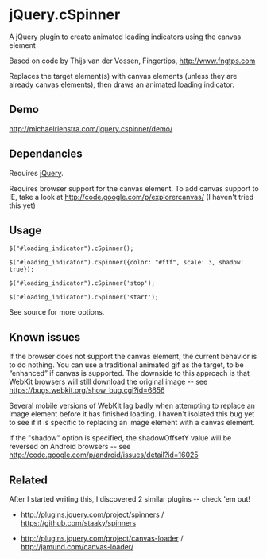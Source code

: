 jQuery.cSpinner
=======

A jQuery plugin to create animated loading indicators using the canvas element

Based on code by Thijs van der Vossen, Fingertips, http://www.fngtps.com

Replaces the target element(s) with canvas elements (unless they are already canvas elements), then draws an animated loading indicator.

## Demo

http://michaelrienstra.com/jquery.cspinner/demo/

## Dependancies

Requires [jQuery](http://jquery.com/).

Requires browser support for the canvas element.  To add canvas support to IE, take a look at http://code.google.com/p/explorercanvas/ (I haven't tried this yet)

## Usage

`$("#loading_indicator").cSpinner();`

`$("#loading_indicator").cSpinner({color: "#fff", scale: 3, shadow: true});`

`$("#loading_indicator").cSpinner('stop');`

`$("#loading_indicator").cSpinner('start');`

See source for more options.

## Known issues

If the browser does not support the canvas element, the current behavior is to do nothing.  You can use a traditional animated gif as the target, to be “enhanced” if canvas is supported.  The downside to this approach is that WebKit browsers will still download the original image  -- see https://bugs.webkit.org/show_bug.cgi?id=6656

Several mobile versions of WebKit lag badly when attempting to replace an image element before it has finished loading.  I haven't isolated this bug yet to see if it is specific to replacing an image element with a canvas element.

If the "shadow" option is specified, the shadowOffsetY value will be reversed on Android browsers -- see http://code.google.com/p/android/issues/detail?id=16025

## Related

After I started writing this, I discovered 2 similar plugins -- check 'em out!

* http://plugins.jquery.com/project/spinners / https://github.com/staaky/spinners

* http://plugins.jquery.com/project/canvas-loader / http://jamund.com/canvas-loader/